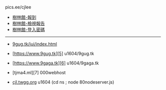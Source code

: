 pics.ee/cjlee
- [樹林館-報到][1]
- [樹林館-檢視報告][2]
- [樹林館-登入密碼][3]




----
- [9gug.tk/jui/index.html][4] 
- [https://www.9gug.tk][5] u1604/9gug.tk
- [https://www.9gaga.tk][6] u1604/9gaga.tk
- [tjma4.ml][7] 000webhost

- [cjl.twgg.org][90] u1604 (cd ns ; node 80nodeserver.js)



[1]: https://tjma4.herokuapp.com/
[2]: https://tjma4.herokuapp.com/report
[3]: https://tjma4.herokuapp.com/a4a4
[4]: https://9gug.tk/jui/index.html
[5]: https://www.9gug.tk
[6]: https://www.9gaga.tk

[90]: http://cjl.twgg.org
